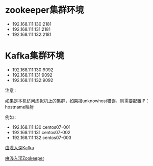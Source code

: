 # zookeeper集群环境

- 192.168.111.130:2181
- 192.168.111.131:2181
- 192.168.111.132:2181

# Kafka集群环境

- 192.168.111.130:9092
- 192.168.111.131:9092
- 192.168.111.132:9092

注意：

如果是本机访问虚拟机上的集群，如果报unknowhost错误，则需要配置IP：hostname映射

例如：

- 192.168.111.130  centos07-001
- 192.168.111.131  centos07-002
- 192.168.111.132  centos07-003

[由浅入深Kafka]()

[由浅入深Zookeeper](https://seventhagain.tech/2019/06/17/WebBack/%E7%94%B1%E6%B5%85%E5%85%A5%E6%B7%B1Zookeeper/)